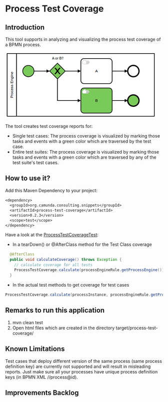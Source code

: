 # Process Test Coverage

## Introduction
This tool supports in analyzing and visualizing the process test coverage of a BPMN process.

![Screenshot](screenshot.png)

The tool creates test coverage reports for:

* Single test cases: The process coverage is visualized by marking those tasks and events with a green color which are traversed by the test case.
* Entire test suites: The process coverage is visualized by marking those tasks and events with a green color which are traversed by any of the test suite's test cases.

## How to use it?

Add this Maven Dependency to your project:

```
<dependency>
  <groupId>org.camunda.consulting.snippets</groupId>
  <artifactId>process-test-coverage</artifactId>
  <version>0.2.3</version>
  <scope>test</scope>
</dependency>
```

Have a look at the [ProcessTestCoverageTest](src/test/java/org/camunda/bpm/consulting/process_test_coverage/ProcessTestCoverageTest.java):

- In a tearDown() or @AfterClass method for the Test Class coverage
```java
  @AfterClass
  public void calculateCoverage() throws Exception {
    // calculate coverage for all tests
    ProcessTestCoverage.calculate(processEngineRule.getProcessEngine());
  }  
```

- In the actual test methods to get coverage for test cases
```java
ProcessTestCoverage.calculate(processInstance, processEngineRule.getProcessEngine());
```

## Remarks to run this application
1. mvn clean test
2. Open html files which are created in the directory target/process-test-coverage/

## Known Limitations
Test cases that deploy different version of the same process (same process definition key) are currently not supported and will result in misleading reports. Just make sure all your processes have unique process definition keys (in BPMN XML //process@id).

## Improvements Backlog

